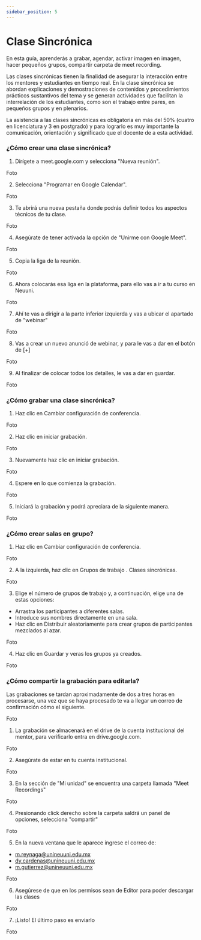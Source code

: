```yaml
---
sidebar_position: 5
---
```

# Clase Sincrónica

En esta guía, aprenderás a grabar, agendar, activar imagen en imagen, hacer pequeños grupos, compartir carpeta de meet
recording.

Las clases sincrónicas tienen la finalidad de asegurar la interacción entre los mentores y estudiantes 
en tiempo real. En la clase sincrónica se abordan explicaciones y demostraciones de contenidos y 
procedimientos prácticos sustantivos del tema y se generan actividades que facilitan la interrelación 
de los estudiantes, como son el trabajo entre pares, en pequeños grupos y en plenarios.

La asistencia a las clases sincrónicas es obligatoria en más del 50% (cuatro en licenciatura y 3 en 
postgrado) y para lograrlo es muy importante la comunicación, orientación y significado que el 
docente de a esta actividad.

### ¿Cómo crear una clase sincrónica?

1. Dirígete a meet.google.com y selecciona "Nueva reunión".

Foto


2. Selecciona "Programar en Google Calendar".

Foto

3. Te abrirá una nueva pestaña donde podrás definir todos los aspectos técnicos de tu 
clase.

Foto

4. Asegúrate de tener activada la opción de "Unirme con Google Meet".

Foto

5. Copia la liga de la reunión.
 
Foto

6. Ahora colocarás esa liga en la plataforma, para ello vas a ir a tu curso en Neuuni.

Foto

7. Ahí te vas a dirigir a la parte inferior izquierda y vas a ubicar el apartado de "webinar"

Foto

8. Vas a crear un nuevo anunció de webinar, y para le vas a dar en el botón de [+]

Foto

9. Al finalizar de colocar todos los detalles, le vas a dar en guardar.
 
 Foto

### ¿Cómo grabar una clase sincrónica?

1. Haz clic en Cambiar configuración de conferencia.

Foto

2. Haz clic en iniciar grabación.

Foto

3. Nuevamente haz clic en iniciar grabación.

Foto

4. Espere en lo que comienza la grabación.

Foto

5. Iniciará la grabación y podrá apreciara de la siguiente manera.

Foto

 
### ¿Cómo crear salas en grupo?

1. Haz clic en Cambiar configuración de conferencia.

Foto

2. A la izquierda, haz clic en Grupos de trabajo .
 Clases sincrónicas.

 Foto

3. Elige el número de grupos de trabajo y, a continuación, elige una de estas opciones:
- Arrastra los participantes a diferentes salas.
- Introduce sus nombres directamente en una sala.
- Haz clic en Distribuir aleatoriamente para crear grupos de participantes mezclados 
al azar.

Foto


4. Haz clic en Guardar y veras los grupos ya creados.

Foto

### ¿Cómo compartir la grabación para editarla?

Las grabaciones se tardan aproximadamente de dos a tres horas en procesarse, una vez que se 
haya procesado te va a llegar un correo de confirmación cómo el siguiente.

Foto

1. La grabación se almacenará en el drive de la cuenta institucional del mentor, para 
verificarlo entra en drive.google.com.

Foto


2. Asegúrate de estar en tu cuenta institucional.

 Foto

3. En la sección de "Mi unidad" se encuentra una carpeta llamada "Meet Recordings"

Foto

4. Presionando click derecho sobre la carpeta saldrá un panel de opciones, selecciona 
"compartir"

Foto

5. En la nueva ventana que le aparece ingrese el correo de:
- m.reynaga@unineuuni.edu.mx
- dy.cardenas@unineuuni.edu.mx
- m.gutierrez@unineuuni.edu.mx

Foto

6. Asegúrese de que en los permisos sean de Editor para poder descargar las clases

Foto

7. ¡Listo! El último paso es enviarlo

Foto
